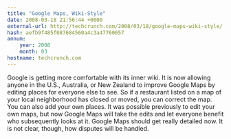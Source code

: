 ```yaml
---
title: "Google Maps, Wiki-Style"
date: 2008-03-18 21:56:44 +0000
external-url: http://techcrunch.com/2008/03/18/google-maps-wiki-style/
hash: aefb9f485f087684560a4c3a47760657
annum:
    year: 2008
    month: 03
hostname: techcrunch.com
---
```


Google is getting more comfortable with its inner wiki. It is now allowing anyone in the U.S., Australia, or New Zealand to improve Google Maps by editing places for everyone else to see. So if a restaurant listed on a map of your local neighborhood has closed or moved, you can correct the map. You can also add your own places. It was possible previously to edit your own maps, but now Google Maps will take the edits and let everyone benefit who subsequently looks at it. Google Maps should get really detailed now. It is not clear, though, how disputes will be handled.
